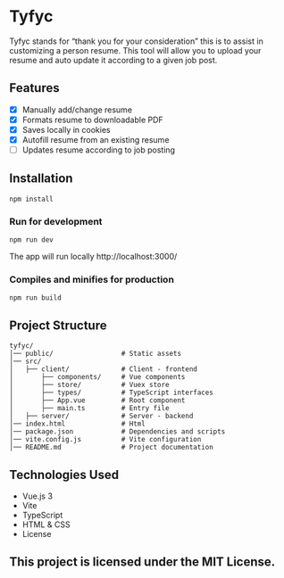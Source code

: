 # Tyfyc

Tyfyc stands for “thank you for your consideration” this is to assist in customizing a person resume. This tool will allow you to upload your resume and auto update it according to a given job post.


## Features
- [X] Manually add/change resume
- [X] Formats resume to downloadable PDF
- [X] Saves locally in cookies
- [X] Autofill resume from an existing resume
- [ ] Updates resume according to job posting

## Installation
```
npm install
```

### Run for development
```
npm run dev
```
The app will run locally http://localhost:3000/

### Compiles and minifies for production
```
npm run build
```

## Project Structure
```
tyfyc/
│── public/                 # Static assets
│── src/
│   ├── client/             # Client - frontend
│       ├── components/     # Vue components
│       ├── store/          # Vuex store
│       ├── types/          # TypeScript interfaces
│       ├── App.vue         # Root component
│       ├── main.ts         # Entry file
│   ├── server/             # Server - backend
│── index.html              # Html
│── package.json            # Dependencies and scripts
│── vite.config.js          # Vite configuration
│── README.md               # Project documentation
```

## Technologies Used
- Vue.js 3
- Vite
- TypeScript
- HTML & CSS
- License

## This project is licensed under the MIT License.